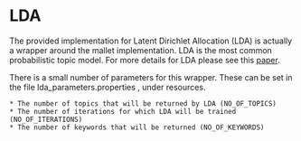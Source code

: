 LDA
===

The provided implementation for Latent Dirichlet Allocation (LDA) is actually a wrapper around the mallet implementation. LDA is the most common probabilistic topic model. For more details for LDA please see this [paper](http://jmlr.org/papers/v3/blei03a.html). 

There is a small number of parameters for this wrapper. These can be set in the file lda_parameters.properties , under resources.

    * The number of topics that will be returned by LDA (NO_OF_TOPICS)
	* The number of iterations for which LDA will be trained (NO_OF_ITERATIONS)
	* The number of keywords that will be returned (NO_OF_KEYWORDS)
    
